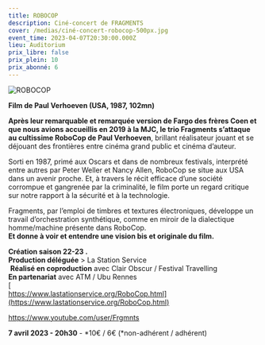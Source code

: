 ```yaml
---
title: ROBOCOP
description: Ciné-concert de FRAGMENTS
cover: /medias/ciné-concert-robocop-500px.jpg
event_time: 2023-04-07T20:30:00.000Z
lieu: Auditorium
prix_libre: false
prix_plein: 10
prix_abonné: 6
---
```

![ROBOCOP](/medias/ciné-concert-robocop-500px.jpg "Ciné-concert de FRAGMENTS")

**Film de Paul Verhoeven (USA, 1987, 102mn)**

**Après leur remarquable et remarquée version de Fargo des frères Coen et que nous avions accueillis en 2019 à la MJC, le trio Fragments s’attaque au cultissime RoboCop de Paul Verhoeven**, brillant réalisateur jouant et se déjouant des frontières entre cinéma grand public et cinéma d’auteur.

Sorti en 1987, primé aux Oscars et dans de nombreux festivals, interprété entre autres par Peter Weller et Nancy Allen, RoboCop se situe aux USA dans un avenir proche. Et, à travers le récit efficace d’une société corrompue et gangrenée par la criminalité, le film porte un regard critique sur notre rapport à la sécurité et à la technologie.

Fragments, par l’emploi de timbres et textures électroniques, développe un travail d’orchestration synthétique, comme en miroir de la dialectique homme/machine présente dans RoboCop.\
**Et donne à voir et entendre une vision bis et originale du film.**

**Création saison 22-23 .**\
**Production déléguée** > La Station Service\
 **Réalisé en coproduction** avec Clair Obscur / Festival Travelling \
**En partenariat** avec ATM / Ubu Rennes\
[\
https://www.lastationservice.org/RoboCop.html](https://www.lastationservice.org/RoboCop.html)

<https://www.youtube.com/user/Frgmnts>

**7 avril 2023 - 20h30** - \*10€ / 6€ (\*non-adhérent / adhérent)
